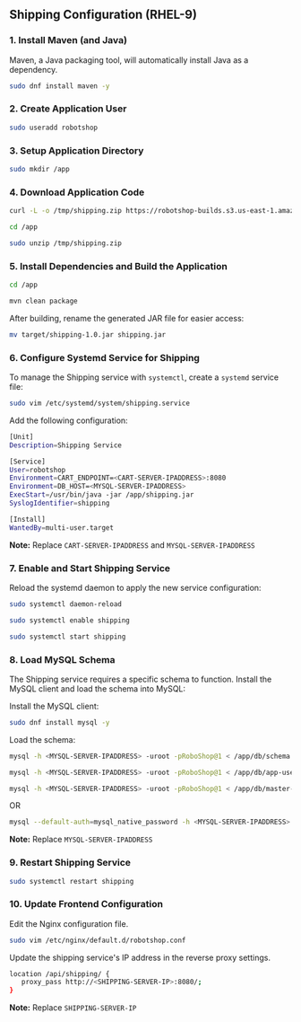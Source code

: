 ## Shipping Configuration (RHEL-9)
### 1. Install Maven (and Java)
Maven, a Java packaging tool, will automatically install Java as a dependency.
```sh
sudo dnf install maven -y
```

### 2. Create Application User
```sh
sudo useradd robotshop
```

### 3. Setup Application Directory
```sh
sudo mkdir /app
```

### 4. Download Application Code
```sh
curl -L -o /tmp/shipping.zip https://robotshop-builds.s3.us-east-1.amazonaws.com/shipping.zip 
```
```sh
cd /app
```
```sh
sudo unzip /tmp/shipping.zip
```

### 5. Install Dependencies and Build the Application
```sh
cd /app
```
```sh
mvn clean package
```

After building, rename the generated JAR file for easier access:
```sh
mv target/shipping-1.0.jar shipping.jar
```

### 6. Configure Systemd Service for Shipping
To manage the Shipping service with `systemctl`, create a `systemd` service file:
```sh
sudo vim /etc/systemd/system/shipping.service
```

Add the following configuration:
```sh
[Unit]
Description=Shipping Service

[Service]
User=robotshop
Environment=CART_ENDPOINT=<CART-SERVER-IPADDRESS>:8080
Environment=DB_HOST=<MYSQL-SERVER-IPADDRESS>
ExecStart=/usr/bin/java -jar /app/shipping.jar
SyslogIdentifier=shipping

[Install]
WantedBy=multi-user.target
```
**Note:** Replace `CART-SERVER-IPADDRESS` and `MYSQL-SERVER-IPADDRESS`

### 7. Enable and Start Shipping Service
Reload the systemd daemon to apply the new service configuration:
```sh
sudo systemctl daemon-reload
```
```sh
sudo systemctl enable shipping
```
```sh
sudo systemctl start shipping
```

### 8. Load MySQL Schema
The Shipping service requires a specific schema to function. Install the MySQL client and load the schema into MySQL:

Install the MySQL client:
```sh
sudo dnf install mysql -y
```

Load the schema:
```sh
mysql -h <MYSQL-SERVER-IPADDRESS> -uroot -pRoboShop@1 < /app/db/schema.sql
```
```sh
mysql -h <MYSQL-SERVER-IPADDRESS> -uroot -pRoboShop@1 < /app/db/app-user.sql 
```
```sh
mysql -h <MYSQL-SERVER-IPADDRESS> -uroot -pRoboShop@1 < /app/db/master-data.sql
```
OR
```sh
mysql --default-auth=mysql_native_password -h <MYSQL-SERVER-IPADDRESS> -uroot -pRobotShop@1 < /app/schema/shipping.sql
```
**Note:** Replace `MYSQL-SERVER-IPADDRESS`

### 9. Restart Shipping Service
```sh
sudo systemctl restart shipping
```

### 10. Update Frontend Configuration
Edit the Nginx configuration file.
```sh
sudo vim /etc/nginx/default.d/robotshop.conf
```
Update the shipping service's IP address in the reverse proxy settings.
```sh
location /api/shipping/ {
   proxy_pass http://<SHIPPING-SERVER-IP>:8080/;
}
```
**Note:** Replace `SHIPPING-SERVER-IP`
